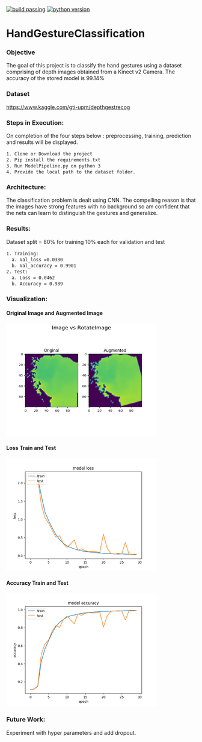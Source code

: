 [![build passing](https://travis-ci.org/ukubuka/ukubuka-core.svg?branch=master	)](https://github.com/AswinVasudevan21/HandGestureClassification/blob/master/README.md)
[![python version](	https://img.shields.io/pypi/pyversions/3.svg)](https://github.com/AswinVasudevan21/HandGestureClassification/blob/master/README.md)


# HandGestureClassification
### Objective 
The goal of this project is to classify the hand gestures using a dataset comprising of depth images obtained from a Kinect v2 Camera. The accuracy of the stored model is 99.14%

### Dataset
https://www.kaggle.com/gti-upm/depthgestrecog

### Steps in Execution:
On completion of the four steps below : preprocessing, training, prediction
and results will be displayed.
  
    1. Clone or Download the project
    2. Pip install the requirements.txt
    3. Run ModelPipeline.py on python 3
    4. Provide the local path to the dataset folder. 

### Architecture:
The classification problem is dealt using CNN. The compelling reason is
that the images have strong features with no background so am confident
that the nets can learn to distinguish the gestures and generalize. 

### Results:
Dataset split = 80% for training 10% each for validation and test
    
    1. Training:
      a. Val_loss =0.0380
      b. Val_accuracy = 0.9901
    2. Test:
      a. Loss = 0.0462
      b. Accuracy = 0.989

### Visualization:

#### Original Image and Augmented Image
<img height="300px" src="https://github.com/AswinVasudevan21/HandGestureClassification/blob/master/graphs/augmented.png">

#### Loss Train and Test
<img height="300px" src="https://github.com/AswinVasudevan21/HandGestureClassification/blob/master/graphs/loss.png">

#### Accuracy Train and Test
<img height="300px" src="https://github.com/AswinVasudevan21/HandGestureClassification/blob/master/graphs/accuracy.png">

### Future Work:
Experiment with hyper parameters and add dropout. 
